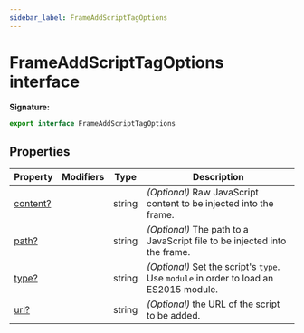 ```yaml
---
sidebar_label: FrameAddScriptTagOptions
---
```


# FrameAddScriptTagOptions interface

**Signature:**

```typescript
export interface FrameAddScriptTagOptions
```

## Properties

| Property                                                    | Modifiers | Type   | Description                                                                                                      |
| ----------------------------------------------------------- | --------- | ------ | ---------------------------------------------------------------------------------------------------------------- |
| [content?](./puppeteer.frameaddscripttagoptions.content.md) |           | string | <i>(Optional)</i> Raw JavaScript content to be injected into the frame.                                          |
| [path?](./puppeteer.frameaddscripttagoptions.path.md)       |           | string | <i>(Optional)</i> The path to a JavaScript file to be injected into the frame.                                   |
| [type?](./puppeteer.frameaddscripttagoptions.type.md)       |           | string | <i>(Optional)</i> Set the script's <code>type</code>. Use <code>module</code> in order to load an ES2015 module. |
| [url?](./puppeteer.frameaddscripttagoptions.url.md)         |           | string | <i>(Optional)</i> the URL of the script to be added.                                                             |
